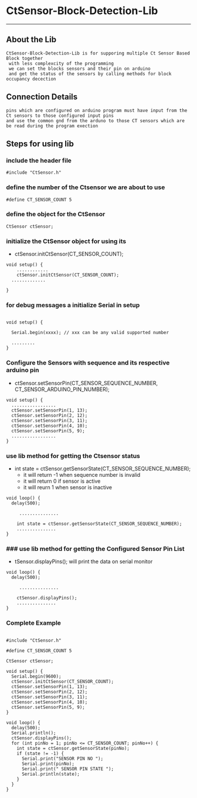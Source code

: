 # CtSensor-Block-Detection-Lib

---

## About the Lib 
```
CtSensor-Block-Detection-Lib is for supporing multiple Ct Sensor Based Block together 
 with less complexcity of the programming 
 we can set the blocks sensors and their pin on arduino 
 and get the status of the sensors by calling methods for block occupancy decection 

```



## Connection Details 
```
pins which are configured on arduino program must have input from the
Ct sensors to those configured input pins 
and use the common gnd from the arduno to those CT sensors which are be read during the program exection 
```


## Steps for using lib

### include the header file

```
#include "CtSensor.h"
```

### define the number of the Ctsensor  we are about to use 
```
#define CT_SENSOR_COUNT 5
```

### define the object for the CtSensor
```
CtSensor ctSensor;
```

### initialize the CtSensor object for using its 
* ctSensor.initCtSensor(CT_SENSOR_COUNT);
```
void setup() {
	............
    ctSensor.initCtSensor(CT_SENSOR_COUNT);
  .............

}

```

### for debug messages a initialize Serial in setup
```

void setup() {
  
  Serial.begin(xxxx); // xxx can be any valid supported number 

  .........
}
```

### Configure the Sensors with sequence and its respective arduino pin 
* ctSensor.setSensorPin(CT_SENSOR_SEQUENCE_NUMBER, CT_SENSOR_ARDUINO_PIN_NUMBER);
```
void setup() {
  .................
  ctSensor.setSensorPin(1, 13);
  ctSensor.setSensorPin(2, 12);
  ctSensor.setSensorPin(3, 11);
  ctSensor.setSensorPin(4, 10);
  ctSensor.setSensorPin(5, 9);
  .................
}
```

### use lib method for getting the Ctsensor status 
* int state = ctSensor.getSensorState(CT_SENSOR_SEQUENCE_NUMBER);
	* it will return -1 when sequence number is invalid 
	* it will return 0 if sensor is active 
	* it will reurn 1 when sensor is inactive 
```
void loop() {
  delay(500);

     ...............

    int state = ctSensor.getSensorState(CT_SENSOR_SEQUENCE_NUMBER);
	...............
}
```

### ### use lib method for getting the Configured Sensor Pin List 
* tSensor.displayPins(); will print the data on serial monitor 
```
void loop() {
  delay(500);

     ...............

    ctSensor.displayPins();
	...............
}
```

### Complete Example
```

#include "CtSensor.h"

#define CT_SENSOR_COUNT 5

CtSensor ctSensor;

void setup() {
  Serial.begin(9600);
  ctSensor.initCtSensor(CT_SENSOR_COUNT);
  ctSensor.setSensorPin(1, 13);
  ctSensor.setSensorPin(2, 12);
  ctSensor.setSensorPin(3, 11);
  ctSensor.setSensorPin(4, 10);
  ctSensor.setSensorPin(5, 9);
}

void loop() {
  delay(500);
  Serial.println();
  ctSensor.displayPins();
  for (int pinNo = 1; pinNo <= CT_SENSOR_COUNT; pinNo++) {
    int state = ctSensor.getSensorState(pinNo);
    if (state != -1) {
      Serial.print("SENSOR PIN NO ");
      Serial.print(pinNo);
      Serial.print(" SENSOR PIN STATE ");
      Serial.println(state);
    }
  }
}

```
